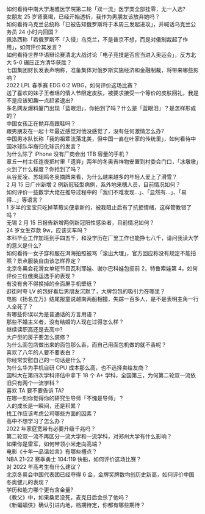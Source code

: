 如何看待中南大学湘雅医学院第二轮「双一流」医学类全部挂零，无一入选?  
女朋友 25 岁肾衰竭，已经开始透析，我作为男朋友该放弃她吗？  
如何看待乌克兰总统称「已被告知俄罗斯将于本周三发起进攻」，并喊话乌克兰公务员 24 小时内回国？  
佩洛西称「若俄罗斯不『入侵』乌克兰，不是普京不想，而是对俄制裁起了作用」，如何评价其发言？  
如何看待世界华语辩论赛清北大战讨论「电子竞技是否应当进入奥运会」，反方北大 5-0 碾压正方清华获胜？  
七国集团财长发表声明称，准备集体对俄罗斯实施经济和金融制裁，将带来哪些影响？  
2022 LPL 春季赛 EDG 0:2 WBG，如何评价这场比赛？  
送了喜欢的妹子王者瑶的情人节限定皮肤，被要求接受一个等价的皮肤回礼，我是不是应该知趣一点赶紧退出?  
多名网友爆料厦门出现「蓝眼泪」，你拍到了吗？什么是「蓝眼泪」？是怎样形成的？  
中国女孩正在抛弃高跟鞋吗？  
跟男朋友在一起十年最近感觉对他没感觉了，没有任何激情怎么办?  
中国男冰队长称「我的祖辈流落北美，但中国一直在叶家的传统里」，如何看待中国冰球队华裔归化球员的发言？  
为什么除了 iPhone 没有厂商会出 1TB 容量的手机？  
章丘一村主任连夜把村里「遗弃」两年的冬奥吉祥物安置到村委会门口，「冰墩墩」火到了什么程度？你抢到了吗？  
从谷爱凌、苏翊鸣冬奥摘牌来看，为什么越来越多的年轻人爱上了滑雪？  
2 月 15 日广州新增 2 例新冠轻型病例，系外地来穗人员，目前情况如何？  
如何评价一些数学大佬在推导过程中的「我们不难发现…」、「显然有…」、「易得…」等语言？  
1 岁半的宝宝只吃掉草莓尖便拿新的，被我阻止后有了抗拒情绪，这样管教错了吗？  
无锡 2 月 15 日报告新增两例新冠阳性感染者，目前情况如何？  
24 岁女生存款 9w，应该买车吗？  
本科毕业工作加班到手四五千，和没学历在厂里工作也能挣七八千，请问我读大学的意义是什么?  
如何看待一女子穿和服在洱海拍照被骂「滚出大理」，官方回应称没有规定不能拍照？景点服装自由该怎样界定？  
北京冬奥会花滑女单短节目瓦利耶娃、谢尔巴科娃包揽前 2，特鲁索娃第 4，如何评价三位俄奥运选手的表现？  
有没有舍不得换掉的全面屏手机壁纸？  
逛街时夸 LV 的包好看后男朋友沉默了，大牌包包的吸引力在哪里？  
电影《扬名立万》结尾报童说越南两船相撞，失踪一百多人，是不是表明主角一行人全死了？  
有哪些你误以为是普通话的方言用语？  
那些不婚主义者，没有结婚的人现在过得怎么样？  
继续读职高还是去高中?  
大户型的房子要怎么装修？  
为什么面包店做出来的面包那么香，而自己用面包机做的就不香呢？  
喜欢了八年的人要不要表白？  
你经常安慰自己的一句话是什么？  
为什么华为手机自研 CPU 成本那么高，也不选择卖给友商？  
国科大在第四次学科评估中拿下 18 个 A+ 学科，全国第三，为何第二轮双一流依旧只有两个一流学科？  
喜欢 TA 要不要告诉 TA?  
在哪一刻你觉得你的研究生导师「不愧是导师」？  
人的成长是一瞬间，还是积累？  
找工作应该考虑公司哪些方面的因素？  
高中不想学习了怎么办？  
2022 年家庭宽带有必要升级千兆吗？  
第二轮双一流不再区分一流大学和一流学科，对郑州大学有什么影响？  
如果你是雷军，如何带领小米走向高端？  
电影《十年一品温如言》有哪些槽点？  
NBA 21-22 赛季勇士 104:119 快船，如何评价这场比赛？  
对 2022 年高考生有什么建议？  
北京冬奥会中国代表团已经夺得 6 金，金牌奖牌数均创历史新高，如何评价中国冬奥健儿的表现？  
学历和能力哪个更有含金量?  
《教父》中，如果桑尼没死，麦克日后会杀了他吗？  
《新蝙蝠侠》确认引进内地，档期待定，你都有哪些期待？  

